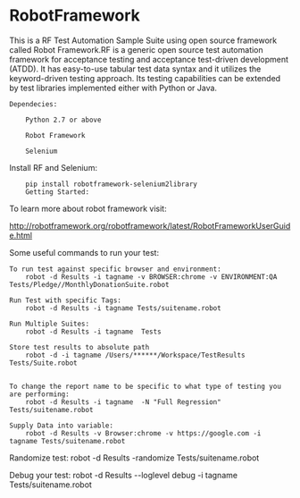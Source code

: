 # RobotFramework
This is a RF Test Automation Sample Suite using open source framework called Robot Framework.RF is a generic open source test automation framework for acceptance testing and acceptance test-driven development (ATDD). It has easy-to-use tabular test data syntax and it utilizes the keyword-driven testing approach. Its testing capabilities can be extended by test libraries implemented either with Python or Java.
    
    Dependecies:

        Python 2.7 or above

        Robot Framework

        Selenium

Install RF and Selenium:

		pip install robotframework-selenium2library
		Getting Started:


To learn more about robot framework visit:

http://robotframework.org/robotframework/latest/RobotFrameworkUserGuide.html

Some useful commands to run your test:

	To run test against specific browser and environment:
    	robot -d Results -i tagname -v BROWSER:chrome -v ENVIRONMENT:QA  Tests/Pledge//MonthlyDonationSuite.robot

	Run Test with specific Tags:
    	robot -d Results -i tagname Tests/suitename.robot

	Run Multiple Suites:
    	robot -d Results -i tagname  Tests

	Store test results to absolute path
    	robot -d -i tagname /Users/******/Workspace/TestResults Tests/Suite.robot


	To change the report name to be specific to what type of testing you are performing:
    	robot -d Results -i tagname  -N "Full Regression" Tests/suitename.robot

	Supply Data into variable:
    	robot -d Results -v Browser:chrome -v https://google.com -i tagname Tests/suitename.robot

Randomize test:
    robot -d Results -randomize Tests/suitename.robot

Debug your test:
    robot -d Results --loglevel debug  -i tagname  Tests/suitename.robot

